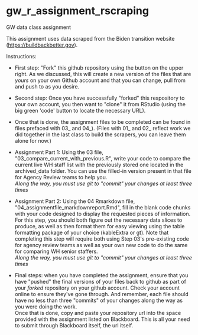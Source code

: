 # gw_r_assignment_rscraping
GW data class assignment  

This assignment uses data scraped from the Biden transition website (https://buildbackbetter.gov). 

Instructions:  
  
- First step: "Fork" this github repository using the button on the upper right. As we discussed, this will create a new version of the files that are *yours* on your own Github account and that you can change, pull from and push to as you desire.  

- Second step: Once you have successfully "forked" this respository to your own account, you then want to "clone" it from RStudio (using the big green 'code' button to locate the necessary URL).  
  
- Once that is done, the assignment files to be completed can be found in files prefaced with 03_ and 04_). (Files with 01_ and 02_ reflect work we did together in the last class to build the scrapers, you can leave them alone for now.)   

- Assignment Part 1: Using the 03 file, "03_compare_current_with_previous.R", write your code to compare the current live WH staff list with the previously stored one located in the archived_data folder. You can use the filled-in version present in that file for Agency Review teams to help you.  
*Along the way, you must use git to "commit" your changes at least three times*
  
- Assignment Part 2: Using the 04 Rmarkdown file, "04_assignmentfile_markdownreport.Rmd", fill in the blank code chunks with your code designed to display the requested pieces of information. For this step, you should both figure out the necessary data slices to produce, as well as then format them for easy viewing using the table formatting package of your choice (kableExtra or gt). Note that completing this step will require both using Step 03's pre-existing code for agency review teams as well as your own new code to do the same for comparing WH senior staffers.  
*Along the way, you must use git to "commit" your changes at least three times*

- Final steps: when you have completed the assignment, ensure that you have "pushed" the final versions of your files back to github as part of your *forked* repository on your github account. Check your account online to ensure they've gone through. And remember, each file should have no less than three "commits" of your changes along the way as you were doing the work.  
Once that is done, copy and paste your repository url into the space provided with the assignment listed on Blackboard. This is all your need to submit through Blackboard itself, the url itself.



